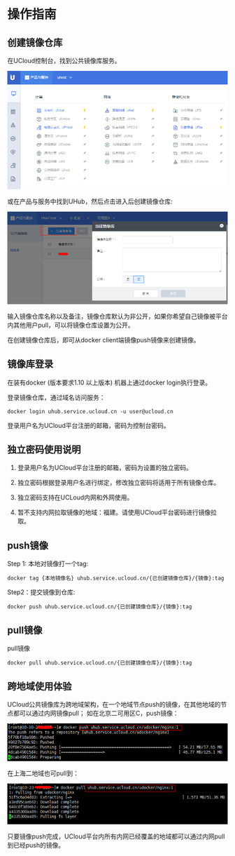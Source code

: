 # 操作指南



## 创建镜像仓库

在UCloud控制台，找到公共镜像库服务。

![image](/images/uhub_create_01.png)

或在产品与服务中找到UHub，然后点击进入后创建镜像仓库:

![image](/images/uhub_create_02.png)

输入镜像仓库名称以及备注，镜像仓库默认为非公开，如果你希望自己镜像被平台内其他用户pull，可以将镜像仓库设置为公开。

在创建镜像仓库后，即可从docker client端镜像push镜像来创建镜像。

## 镜像库登录

在装有docker (版本要求1.10 以上版本) 机器上通过docker login执行登录。

登录镜像仓库，通过域名访问服务：

```
docker login uhub.service.ucloud.cn -u user@ucloud.cn
```

登录用户名为UCloud平台注册的邮箱，密码为控制台密码。

## 独立密码使用说明

1. 登录用户名为UCloud平台注册的邮箱，密码为设置的独立密码。

2. 独立密码根据登录用户名进行绑定，修改独立密码将适用于所有镜像仓库。

3. 独立密码支持在UCLoud内网和外网使用。

4. 暂不支持内网拉取镜像的地域：福建。请使用UCloud平台密码进行镜像拉取。

## push镜像

Step 1: 本地对镜像打一个tag:

    docker tag {本地镜像名} uhub.service.ucloud.cn/{已创建镜像仓库}/{镜像}:tag

Step2：提交镜像到仓库:

    docker push uhub.service.ucloud.cn/{已创建镜像仓库}/{镜像}:tag

## pull镜像

pull镜像

    docker pull uhub.service.ucloud.cn/{已创建镜像仓库}/{镜像}:tag

## 跨地域使用体验

UCloud公共镜像库为跨地域架构，在一个地域节点push的镜像，在其他地域的节点都可以通过内网镜像pull；
如在北京二可用区C，push镜像：

![image](/images/uhub_region_01.png)

在上海二地域也可pull到：

![image](/images/uhub_region_02.png)

只要镜像push完成，UCloud平台内所有内网已经覆盖的地域都可以通过内网pull到已经push的镜像。

